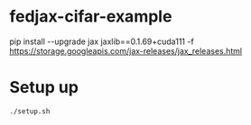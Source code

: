 # fedjax-cifar-example
pip install --upgrade jax jaxlib==0.1.69+cuda111 -f https://storage.googleapis.com/jax-releases/jax_releases.html

# Setup up
`./setup.sh`
